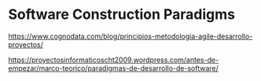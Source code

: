 # Software Construction Paradigms


https://www.cognodata.com/blog/principios-metodologia-agile-desarrollo-proyectos/

https://proyectosinformaticoscht2009.wordpress.com/antes-de-empezar/marco-teorico/paradigmas-de-desarrollo-de-software/